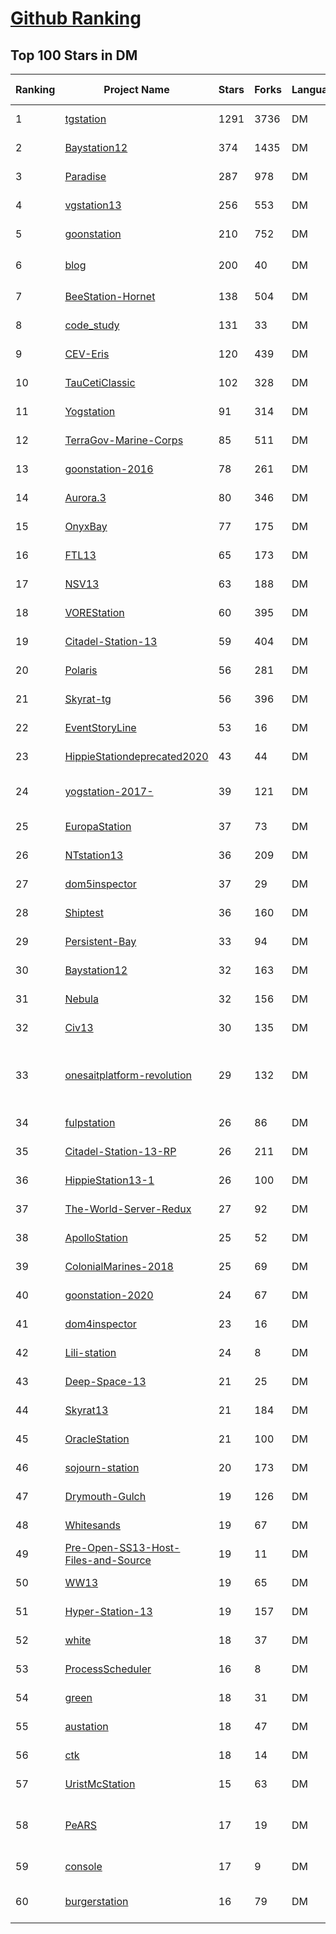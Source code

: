[Github Ranking](../README.md)
==========

## Top 100 Stars in DM

| Ranking | Project Name | Stars | Forks | Language | Open Issues | Description | Last Commit |
| ------- | ------------ | ----- | ----- | -------- | ----------- | ----------- | ----------- |
| 1 | [tgstation](https://github.com/tgstation/tgstation) | 1291 | 3736 | DM | 1497 | The /tg/station branch of SS13 | 2022-05-15T03:00:47Z |
| 2 | [Baystation12](https://github.com/Baystation12/Baystation12) | 374 | 1435 | DM | 295 | The code for Baystation12's branch of SS13 | 2022-05-15T02:08:01Z |
| 3 | [Paradise](https://github.com/ParadiseSS13/Paradise) | 287 | 978 | DM | 731 | Paradise Station's GitHub main repository. | 2022-05-15T02:01:43Z |
| 4 | [vgstation13](https://github.com/vgstation-coders/vgstation13) | 256 | 553 | DM | 2901 | Butts | 2022-05-15T00:55:18Z |
| 5 | [goonstation](https://github.com/goonstation/goonstation) | 210 | 752 | DM | 839 | Repository for the Goonstation branch of SS13 | 2022-05-15T02:35:47Z |
| 6 | [blog](https://github.com/erbing/blog) | 200 | 40 | DM | 0 | 前端基础积累 / 新技术 / Vue / React / H5 / 奇怪的BUG / 面试 / 招聘 | 2020-04-01T16:58:50Z |
| 7 | [BeeStation-Hornet](https://github.com/BeeStation/BeeStation-Hornet) | 138 | 504 | DM | 241 | 99.95% station. 0.05% bees | 2022-05-15T02:47:37Z |
| 8 | [code_study](https://github.com/7small7/code_study) | 131 | 33 | DM | 0 | 编程学习笔记 | 2022-05-05T12:53:07Z |
| 9 | [CEV-Eris](https://github.com/discordia-space/CEV-Eris) | 120 | 439 | DM | 354 | Death is our destination | 2022-05-14T02:40:43Z |
| 10 | [TauCetiClassic](https://github.com/TauCetiStation/TauCetiClassic) | 102 | 328 | DM | 1338 | Франкенштейн жив | 2022-05-14T22:06:35Z |
| 11 | [Yogstation](https://github.com/yogstation13/Yogstation) | 91 | 314 | DM | 366 | Discord: https://discord.gg/yogs13 Forums: https://forums.yogstation.net | 2022-05-15T02:44:40Z |
| 12 | [TerraGov-Marine-Corps](https://github.com/tgstation/TerraGov-Marine-Corps) | 85 | 511 | DM | 166 | TGMC: TerraGov Marine Corps, a SS13 mod | 2022-05-15T02:12:03Z |
| 13 | [goonstation-2016](https://github.com/goonstation/goonstation-2016) | 78 | 261 | DM | 1 | Public release of Goonstation from March 2016 (Archived) | 2020-02-19T14:54:01Z |
| 14 | [Aurora.3](https://github.com/Aurorastation/Aurora.3) | 80 | 346 | DM | 589 | The code for Aurorastation's new base, forked from Baystation12. | 2022-05-15T02:48:27Z |
| 15 | [OnyxBay](https://github.com/ChaoticOnyx/OnyxBay) | 77 | 175 | DM | 2119 | Main repository with actual Space Station 13 sources. Branch of Baystation 12. | 2022-05-14T15:43:41Z |
| 16 | [FTL13](https://github.com/FTL13/FTL13) | 65 | 173 | DM | 1 | FTL in SS13! | 2019-05-10T21:04:26Z |
| 17 | [NSV13](https://github.com/BeeStation/NSV13) | 63 | 188 | DM | 97 | NSV13, a Ship-to-ship Combat SS13 Server | 2022-05-15T00:49:56Z |
| 18 | [VOREStation](https://github.com/VOREStation/VOREStation) | 60 | 395 | DM | 128 | The codebase used by the VORE SS13 server, based on Polaris SS13. | 2022-05-15T02:44:05Z |
| 19 | [Citadel-Station-13](https://github.com/Citadel-Station-13/Citadel-Station-13) | 59 | 404 | DM | 253 | Repo for the original Citadel Station build that originated from /tg/ code. | 2022-05-15T01:56:58Z |
| 20 | [Polaris](https://github.com/PolarisSS13/Polaris) | 56 | 281 | DM | 225 |  Polaris - A version of Spacestation13, forked from Baystation12. | 2022-05-14T19:01:14Z |
| 21 | [Skyrat-tg](https://github.com/Skyrat-SS13/Skyrat-tg) | 56 | 396 | DM | 112 | A skyrat downstream of /tg/station SS13. | 2022-05-15T02:26:19Z |
| 22 | [EventStoryLine](https://github.com/tommasoc80/EventStoryLine) | 53 | 16 | DM | 4 | Event StoryLine Corpus - annotated data, baselines and evaluation scripts, evaluation data. | 2020-05-20T15:35:25Z |
| 23 | [HippieStationdeprecated2020](https://github.com/HippieStation/HippieStationdeprecated2020) | 43 | 44 | DM | 177 | The Hippie Station branch of SS13 | 2022-03-11T23:30:08Z |
| 24 | [yogstation-2017-](https://github.com/yogstation13/yogstation-2017-) | 39 | 121 | DM | 0 | Yogstation13's master code source. [OLD - GO TO https://github.com/yogstation13/Yogstation-TG FOR THE NEW VERSION] | 2019-05-20T11:11:03Z |
| 25 | [EuropaStation](https://github.com/Yonaguni/EuropaStation) | 37 | 73 | DM | 11 | A planet-based SS13 codebase. | 2019-03-26T03:00:10Z |
| 26 | [NTstation13](https://github.com/NTStation/NTstation13) | 36 | 209 | DM | 47 | NTstation13 - A version of Spacestation13, forked from /tg/station13. | 2017-10-04T15:42:12Z |
| 27 | [dom5inspector](https://github.com/larzm42/dom5inspector) | 37 | 29 | DM | 5 | Dominions 5 data and mod browser. | 2022-04-10T17:26:28Z |
| 28 | [Shiptest](https://github.com/shiptest-ss13/Shiptest) | 36 | 160 | DM | 68 | The Shiptest Codebase. | 2022-05-15T02:59:48Z |
| 29 | [Persistent-Bay](https://github.com/Persistent-SS13/Persistent-Bay) | 33 | 94 | DM | 0 | A fork of baycode that saves and loads characters and the station. | 2020-03-23T22:21:18Z |
| 30 | [Baystation12](https://github.com/infinitystation/Baystation12) | 32 | 163 | DM | 49 | None | 2022-05-12T00:55:26Z |
| 31 | [Nebula](https://github.com/NebulaSS13/Nebula) | 32 | 156 | DM | 33 | A general purpose SS13/Baystation12 fork. | 2022-05-15T00:55:50Z |
| 32 | [Civ13](https://github.com/Civ13/Civ13) | 30 | 135 | DM | 8 | Historical SS13 | 2022-05-14T03:20:50Z |
| 33 | [onesaitplatform-revolution](https://github.com/onesaitplatform/onesaitplatform-revolution) | 29 | 132 | DM | 0 | Onesait Platform revolution is an initiative of MINSAIT to activate the group of developers of its staff through a competition consisting of 2 phases: an initial that is developed individually and one in teams. | 2019-09-15T21:27:54Z |
| 34 | [fulpstation](https://github.com/fulpstation/fulpstation) | 26 | 86 | DM | 0 | Fulp downstream of TG | 2022-05-15T00:55:55Z |
| 35 | [Citadel-Station-13-RP](https://github.com/Citadel-Station-13/Citadel-Station-13-RP) | 26 | 211 | DM | 22 | Code for the Citadel Station RP server that originated from Virgo/Polaris. | 2022-05-15T02:59:49Z |
| 36 | [HippieStation13-1](https://github.com/HippieStationArchive/HippieStation13-1) | 26 | 100 | DM | 224 | https://github.com/HippieStation/HippieStation13 | 2017-05-25T05:51:32Z |
| 37 | [The-World-Server-Redux](https://github.com/GeneriedJenelle/The-World-Server-Redux) | 27 | 92 | DM | 17 | World Server Redux. Discord: https://discord.gg/4KUpvnJ  | 2021-02-10T22:57:44Z |
| 38 | [ApolloStation](https://github.com/Apollo-Community/ApolloStation) | 25 | 52 | DM | 43 | The best code this side of the galaxy! | 2017-02-13T00:51:56Z |
| 39 | [ColonialMarines-2018](https://github.com/ColonialMarines-Mirror/ColonialMarines-2018) | 25 | 69 | DM | 0 | None | 2018-12-18T03:45:28Z |
| 40 | [goonstation-2020](https://github.com/goonstation/goonstation-2020) | 24 | 67 | DM | 0 | Public release of Goonstation from January 2020 (Archived) | 2020-04-01T15:05:48Z |
| 41 | [dom4inspector](https://github.com/larzm42/dom4inspector) | 23 | 16 | DM | 3 | Dominions 4 data and mod browser. | 2017-09-26T20:17:55Z |
| 42 | [Lili-station](https://github.com/Derven/Lili-station) | 24 | 8 | DM | 3 | Isometric space station 13 | 2020-09-08T14:47:15Z |
| 43 | [Deep-Space-13](https://github.com/DDMers/Deep-Space-13) | 21 | 25 | DM | 12 | Deep Space 13 - Star Trek 13, Station based | 2019-07-17T17:52:38Z |
| 44 | [Skyrat13](https://github.com/Skyrat-SS13/Skyrat13) | 21 | 184 | DM | 140 | None | 2022-03-27T01:34:30Z |
| 45 | [OracleStation](https://github.com/OracleStation/OracleStation) | 21 | 100 | DM | 139 | Repository for OracleStation SS13 project | 2018-10-06T23:55:56Z |
| 46 | [sojourn-station](https://github.com/sojourn-13/sojourn-station) | 20 | 173 | DM | 5 | None | 2022-05-15T01:01:28Z |
| 47 | [Drymouth-Gulch](https://github.com/BadDeathclaw/Drymouth-Gulch) | 19 | 126 | DM | 0 | Bad Deathclaw SS13 server NEW TG | 2022-04-09T10:52:35Z |
| 48 | [Whitesands](https://github.com/Whitesands13/Whitesands) | 19 | 67 | DM | 0 | The Whitesands Space Station 13 Codebase. | 2021-09-11T22:47:24Z |
| 49 | [Pre-Open-SS13-Host-Files-and-Source](https://github.com/Glloyd/Pre-Open-SS13-Host-Files-and-Source) | 19 | 11 | DM | 0 | SS13 host files and source from before Open SS13. More info in the ReadMe | 2017-03-30T02:55:57Z |
| 50 | [WW13](https://github.com/WW2-SS13/WW13) | 19 | 65 | DM | 7 | nazis in space | 2020-05-29T19:48:32Z |
| 51 | [Hyper-Station-13](https://github.com/quotefox/Hyper-Station-13) | 19 | 157 | DM | 0 | Hyper Station 13 | 2022-05-15T02:06:19Z |
| 52 | [white](https://github.com/frosty-dev/white) | 18 | 37 | DM | 272 | Репозиторий на базе /tg/station. Мы срём в мастер. | 2022-05-15T02:04:33Z |
| 53 | [ProcessScheduler](https://github.com/goonstation/ProcessScheduler) | 16 | 8 | DM | 3 | A BYOND SS13 Process Scheduler | 2020-03-22T03:44:19Z |
| 54 | [green](https://github.com/fluorescent-net/green) | 18 | 31 | DM | 157 | Stay green, stay robust. | 2017-02-14T10:37:33Z |
| 55 | [austation](https://github.com/austation/austation) | 18 | 47 | DM | 2 | AuStation is an Australian SS13 server run by Australians, for Australians. | 2022-05-14T17:24:00Z |
| 56 | [ctk](https://github.com/chaolinzhanglab/ctk) | 18 | 14 | DM | 3 | CLIP Tool Kit (CTK) | 2020-10-09T16:01:10Z |
| 57 | [UristMcStation](https://github.com/UristMcStation/UristMcStation) | 15 | 63 | DM | 62 | Urist McStation's BS12 branch. Come play at byond://192.223.30.108:58137 | 2022-05-07T00:41:51Z |
| 58 | [PeARS](https://github.com/minimalparts/PeARS) | 17 | 19 | DM | 8 | Archive repository for the PeARS project. Please head over to https://github.com/PeARSearch/PeARS-orchard for the latest version. | 2017-06-10T10:57:14Z |
| 59 | [console](https://github.com/Nadrew/console) | 17 | 9 | DM | 0 | console is an open-source network and programming simulation "game" | 2021-09-07T04:04:48Z |
| 60 | [burgerstation](https://github.com/BurgerLUA/burgerstation) | 16 | 79 | DM | 26 | My main project. This is the repository for the upcoming BYOND game Burgerstation. Currently in development. | 2022-05-13T03:05:42Z |

